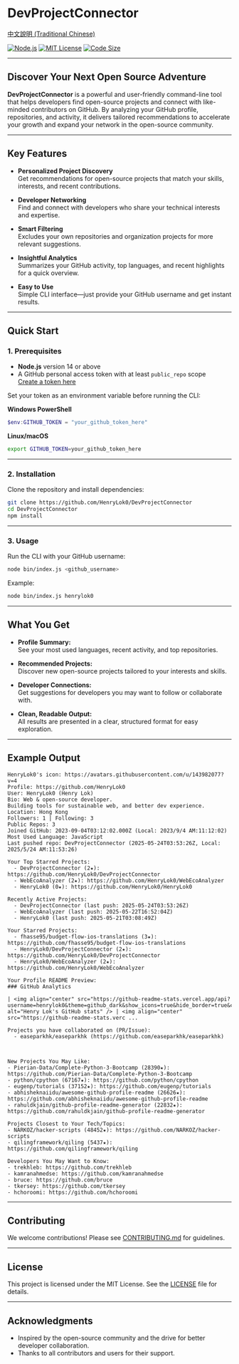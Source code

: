 # DevProjectConnector

[中文說明 (Traditional Chinese)](./TC.READMEmd)

[![Node.js](https://img.shields.io/badge/Node.js-14%2B-green?logo=node.js)](https://nodejs.org/)
[![MIT License](https://img.shields.io/github/license/HenryLok0/DevProjectConnector?color=blue)](https://github.com/HenryLok0/DevProjectConnector/blob/main/LICENSE)
[![Code Size](https://img.shields.io/github/languages/code-size/HenryLok0/DevProjectConnector?style=flat-square&logo=github)](https://github.com/HenryLok0/DevProjectConnector)

---

## Discover Your Next Open Source Adventure

**DevProjectConnector** is a powerful and user-friendly command-line tool that helps developers find open-source projects and connect with like-minded contributors on GitHub. By analyzing your GitHub profile, repositories, and activity, it delivers tailored recommendations to accelerate your growth and expand your network in the open-source community.

---

## Key Features

- **Personalized Project Discovery**  
  Get recommendations for open-source projects that match your skills, interests, and recent contributions.

- **Developer Networking**  
  Find and connect with developers who share your technical interests and expertise.

- **Smart Filtering**  
  Excludes your own repositories and organization projects for more relevant suggestions.

- **Insightful Analytics**  
  Summarizes your GitHub activity, top languages, and recent highlights for a quick overview.

- **Easy to Use**  
  Simple CLI interface—just provide your GitHub username and get instant results.

---

## Quick Start

### 1. Prerequisites

- **Node.js** version 14 or above
- A GitHub personal access token with at least `public_repo` scope  
  [Create a token here](https://github.com/settings/tokens/new)

Set your token as an environment variable before running the CLI:

**Windows PowerShell**
```powershell
$env:GITHUB_TOKEN = "your_github_token_here"
```

**Linux/macOS**
```bash
export GITHUB_TOKEN=your_github_token_here
```

---

### 2. Installation

Clone the repository and install dependencies:

```bash
git clone https://github.com/HenryLok0/DevProjectConnector
cd DevProjectConnector
npm install
```

---

### 3. Usage

Run the CLI with your GitHub username:

```bash
node bin/index.js <github_username>
```

Example:
```bash
node bin/index.js henrylok0
```

---

## What You Get

- **Profile Summary:**  
  See your most used languages, recent activity, and top repositories.

- **Recommended Projects:**  
  Discover new open-source projects tailored to your interests and skills.

- **Developer Connections:**  
  Get suggestions for developers you may want to follow or collaborate with.

- **Clean, Readable Output:**  
  All results are presented in a clear, structured format for easy exploration.

---

## Example Output

```
HenryLok0's icon: https://avatars.githubusercontent.com/u/143982077?v=4
Profile: https://github.com/HenryLok0
User: HenryLok0 (Henry Lok)
Bio: Web & open-source developer.
Building tools for sustainable web, and better dev experience.
Location: Hong Kong
Followers: 1 | Following: 3
Public Repos: 3
Joined GitHub: 2023-09-04T03:12:02.000Z (Local: 2023/9/4 AM:11:12:02)
Most Used Language: JavaScript
Last pushed repo: DevProjectConnector (2025-05-24T03:53:26Z, Local: 2025/5/24 AM:11:53:26)

Your Top Starred Projects:
  - DevProjectConnector (2★): https://github.com/HenryLok0/DevProjectConnector
  - WebEcoAnalyzer (2★): https://github.com/HenryLok0/WebEcoAnalyzer
  - HenryLok0 (0★): https://github.com/HenryLok0/HenryLok0

Recently Active Projects:
  - DevProjectConnector (last push: 2025-05-24T03:53:26Z)
  - WebEcoAnalyzer (last push: 2025-05-22T16:52:04Z)
  - HenryLok0 (last push: 2025-05-21T03:08:49Z)

Your Starred Projects:
  - fhasse95/budget-flow-ios-translations (3★): https://github.com/fhasse95/budget-flow-ios-translations
  - HenryLok0/DevProjectConnector (2★): https://github.com/HenryLok0/DevProjectConnector
  - HenryLok0/WebEcoAnalyzer (2★): https://github.com/HenryLok0/WebEcoAnalyzer

Your Profile README Preview:
### GitHub Analytics

| <img align="center" src="https://github-readme-stats.vercel.app/api?username=henrylok0&theme=github_dark&show_icons=true&hide_border=true&count_private=true&include_all_commits=true" alt="Henry Lok's GitHub stats" /> | <img align="center" src="https://github-readme-stats.verc ...

Projects you have collaborated on (PR/Issue):
  - easeparkhk/easeparkhk (https://github.com/easeparkhk/easeparkhk)



New Projects You May Like:
- Pierian-Data/Complete-Python-3-Bootcamp (28390★): https://github.com/Pierian-Data/Complete-Python-3-Bootcamp
- python/cpython (67167★): https://github.com/python/cpython
- eugenp/tutorials (37152★): https://github.com/eugenp/tutorials
- abhisheknaiidu/awesome-github-profile-readme (26626★): https://github.com/abhisheknaiidu/awesome-github-profile-readme
- rahuldkjain/github-profile-readme-generator (22832★): https://github.com/rahuldkjain/github-profile-readme-generator

Projects Closest to Your Tech/Topics:
- NARKOZ/hacker-scripts (48452★): https://github.com/NARKOZ/hacker-scripts
- qilingframework/qiling (5437★): https://github.com/qilingframework/qiling

Developers You May Want to Know:
- trekhleb: https://github.com/trekhleb
- kamranahmedse: https://github.com/kamranahmedse
- bruce: https://github.com/bruce
- tkersey: https://github.com/tkersey
- hchoroomi: https://github.com/hchoroomi
```

---

## Contributing

We welcome contributions! Please see [CONTRIBUTING.md](CONTRIBUTING.md) for guidelines.

---

## License

This project is licensed under the MIT License. See the [LICENSE](LICENSE) file for details.

---

## Acknowledgments

- Inspired by the open-source community and the drive for better developer collaboration.
- Thanks to all contributors and users for their support.
